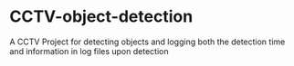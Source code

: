 # CCTV-object-detection
A CCTV Project for detecting objects and logging both the detection time and information in log files upon detection
